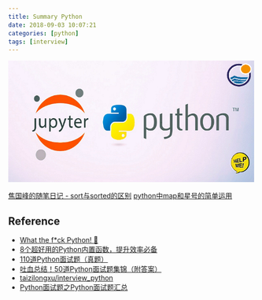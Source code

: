 ```yaml
---
title: Summary Python
date: 2018-09-03 10:07:21
categories: [python]
tags: [interview]
---
```


<img src="/images/python/language/ipython.logo.png" width="500" alt="" />

<!-- more -->

[焦国峰的随笔日记 - sort与sorted的区别](https://www.cnblogs.com/clement-jiao/p/9095699.html)
[python中map和星号的简单运用](https://blog.csdn.net/weixin_42317507/article/details/90342139)

## Reference

- [What the f*ck Python! 🐍](https://github.com/leisurelicht/wtfpython-cn)
- [8个超好用的Python内置函数，提升效率必备](https://zhuanlan.zhihu.com/p/131347854)
- [110道Python面试题（真题）](https://zhuanlan.zhihu.com/p/54430650)
- [吐血总结！50道Python面试题集锦（附答案）](https://blog.csdn.net/sinat_38682860/article/details/94763641)
- [taizilongxu/interview_python](https://github.com/taizilongxu/interview_python)
- [Python面试题之Python面试题汇总](https://www.cnblogs.com/JetpropelledSnake/p/9396511.html)
